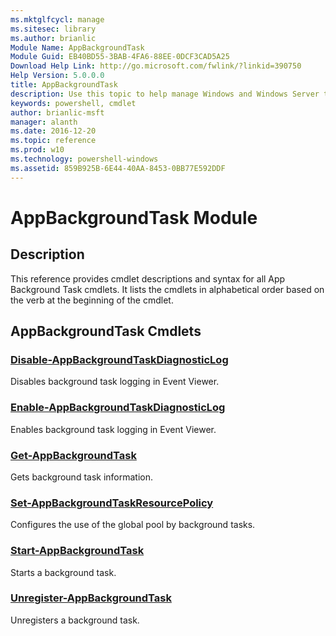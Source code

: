 ```yaml
---
ms.mktglfcycl: manage
ms.sitesec: library
ms.author: brianlic
Module Name: AppBackgroundTask
Module Guid: EB40BD55-3BAB-4FA6-88EE-0DCF3CAD5A25
Download Help Link: http://go.microsoft.com/fwlink/?linkid=390750
Help Version: 5.0.0.0
title: AppBackgroundTask
description: Use this topic to help manage Windows and Windows Server technologies with Windows PowerShell.
keywords: powershell, cmdlet
author: brianlic-msft
manager: alanth
ms.date: 2016-12-20
ms.topic: reference
ms.prod: w10
ms.technology: powershell-windows
ms.assetid: 859B925B-6E44-40AA-8453-0BB77E592DDF
---
```


# AppBackgroundTask Module
## Description
This reference provides cmdlet descriptions and syntax for all App Background Task cmdlets. It lists the cmdlets in alphabetical order based on the verb at the beginning of the cmdlet.

## AppBackgroundTask Cmdlets
### [Disable-AppBackgroundTaskDiagnosticLog](./Disable-AppBackgroundTaskDiagnosticLog.md)
Disables background task logging in Event Viewer.

### [Enable-AppBackgroundTaskDiagnosticLog](./Enable-AppBackgroundTaskDiagnosticLog.md)
Enables background task logging in Event Viewer.

### [Get-AppBackgroundTask](./Get-AppBackgroundTask.md)
Gets background task information.

### [Set-AppBackgroundTaskResourcePolicy](./Set-AppBackgroundTaskResourcePolicy.md)
Configures the use of the global pool by background tasks.

### [Start-AppBackgroundTask](./Start-AppBackgroundTask.md)
Starts a background task.

### [Unregister-AppBackgroundTask](./Unregister-AppBackgroundTask.md)
Unregisters a background task.

